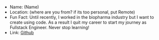 - Name: (Name)
- Location: (where are you from? if its too personal, put Remote)
- Fun Fact: Until recently, I  worked in the biopharma industry but I want to create
  using code. As a result I quit my career to start my journey as Fullstack
  Engineer. Never stop learning! 
- Link: [Github](https://github.com/creaturenex)
